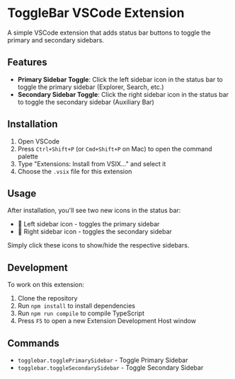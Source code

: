 # ToggleBar VSCode Extension

A simple VSCode extension that adds status bar buttons to toggle the primary and secondary sidebars.

## Features

- **Primary Sidebar Toggle**: Click the left sidebar icon in the status bar to toggle the primary sidebar (Explorer, Search, etc.)
- **Secondary Sidebar Toggle**: Click the right sidebar icon in the status bar to toggle the secondary sidebar (Auxiliary Bar)

## Installation

1. Open VSCode
2. Press `Ctrl+Shift+P` (or `Cmd+Shift+P` on Mac) to open the command palette
3. Type "Extensions: Install from VSIX..." and select it
4. Choose the `.vsix` file for this extension

## Usage

After installation, you'll see two new icons in the status bar:
- 📁 Left sidebar icon - toggles the primary sidebar
- 📂 Right sidebar icon - toggles the secondary sidebar

Simply click these icons to show/hide the respective sidebars.

## Development

To work on this extension:

1. Clone the repository
2. Run `npm install` to install dependencies
3. Run `npm run compile` to compile TypeScript
4. Press `F5` to open a new Extension Development Host window

## Commands

- `togglebar.togglePrimarySidebar` - Toggle Primary Sidebar
- `togglebar.toggleSecondarySidebar` - Toggle Secondary Sidebar
